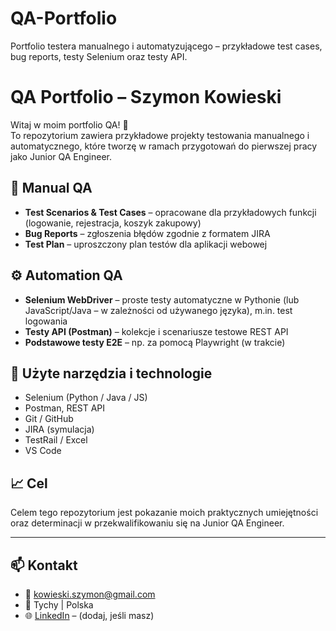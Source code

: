 # QA-Portfolio
Portfolio testera manualnego i automatyzującego – przykładowe test cases, bug reports, testy Selenium oraz testy API.


# QA Portfolio – Szymon Kowieski

Witaj w moim portfolio QA! 👋  
To repozytorium zawiera przykładowe projekty testowania manualnego i automatycznego, które tworzę w ramach przygotowań do pierwszej pracy jako Junior QA Engineer.

## 🧪 Manual QA

- **Test Scenarios & Test Cases** – opracowane dla przykładowych funkcji (logowanie, rejestracja, koszyk zakupowy)
- **Bug Reports** – zgłoszenia błędów zgodnie z formatem JIRA
- **Test Plan** – uproszczony plan testów dla aplikacji webowej

## ⚙️ Automation QA

- **Selenium WebDriver** – proste testy automatyczne w Pythonie (lub JavaScript/Java – w zależności od używanego języka), m.in. test logowania
- **Testy API (Postman)** – kolekcje i scenariusze testowe REST API
- **Podstawowe testy E2E** – np. za pomocą Playwright (w trakcie)

## 🧰 Użyte narzędzia i technologie

- Selenium (Python / Java / JS)
- Postman, REST API
- Git / GitHub
- JIRA (symulacja)
- TestRail / Excel
- VS Code

## 📈 Cel

Celem tego repozytorium jest pokazanie moich praktycznych umiejętności oraz determinacji w przekwalifikowaniu się na Junior QA Engineer.

---

## 📫 Kontakt

- 📧 kowieski.szymon@gmail.com  
- 📍 Tychy | Polska  
- 🌐 [LinkedIn](https://linkedin.com/in/tu-dodaj-swoje) – (dodaj, jeśli masz)

